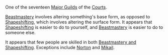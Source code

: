 One of the seventeen [Major Guilds](ChaosGuilds) of the [Courts](CourtsOfChaos).

[Beastmastery](PowersBalancesAndOpposites) involves altering something's base form, as opposed to [Shapeshifting](PowersBalancesAndOpposites), which involves altering the surface form.  It appears that [Shapeshifting](PowersBalancesAndOpposites) is easier to do to yourself, and [Beastmastery](PowersBalancesAndOpposites) is easier to do to someone else.

It appears that few people are skilled in both [Beastmastery and Shapeshifting](PowersBalancesAndOpposites). Exceptions include [Norton](NortonOfBeastmasters) and [Mikail](MikailOfOberon).
